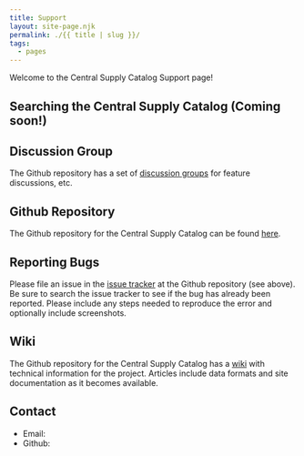 ```yaml
---
title: Support
layout: site-page.njk
permalink: ./{{ title | slug }}/
tags:
  - pages
---
```


Welcome to the Central Supply Catalog Support page!

## Searching the Central Supply Catalog (Coming soon!)

## Discussion Group

The Github repository has a set of <a href="https://github.com/cmcknight/central-supply-catalog/discussions" target="_blank">discussion groups</a> for feature discussions, etc.

## Github Repository

The Github repository for the Central Supply Catalog can be found <a href="https://github.com/cmcknight/central-supply-catalog" target="_blank">here</a>.

## Reporting Bugs

Please file an issue in the <a href="https://github.com/cmcknight/central-supply-catalog/issues" target="_blank">issue tracker</a> at the Github repository (see above). Be sure to search the issue tracker to see if the bug has already been reported. Please include any steps needed to reproduce the error and optionally include screenshots.

## Wiki

The Github repository for the Central Supply Catalog has a <a href="https://github.com/cmcknight/central-supply-catalog/wiki" target="_blank">wiki</a> with technical information for the project. Articles include data formats and site documentation as it becomes available.

## Contact

- Email: <a href="mailto: trav-csc-support@pheonic.com"><i class="fas fa-envelope"></i></a></li>
- Github: <a href="https://github.com/cmcknight"><i class="fab fa-github"></i></a>
